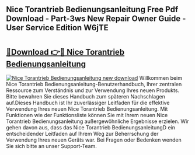 ## Nice Torantrieb Bedienungsanleitung Free Pdf Download - Part-3ws New Repair Owner Guide - User Service Edition W6jTE

# <h2><a href="http://df1x46.blite.top/?on=Nice+Torantrieb+Bedienungsanleitung">🔗Download 👉🔴 Nice Torantrieb Bedienungsanleitung</a></h2>

[![Nice Torantrieb Bedienungsanleitung new download](https://i.imgur.com/lujVjoI.png)](http://df1x46.blite.top/?on=Nice+Torantrieb+Bedienungsanleitung)
Willkommen beim Nice Torantrieb Bedienungsanleitung-Benutzerhandbuch, Ihrer zentralen Ressource zum Verständnis und zur Verwendung Ihres neuen Produkts. Bitte bewahren Sie dieses Handbuch zum späteren Nachschlagen auf.Dieses Handbuch ist Ihr zuverlässiger Leitfaden für die effektive Verwendung Ihres neuen Nice Torantrieb Bedienungsanleitung. Mit Funktionen wie der Funktionsliste können Sie mit Ihrem neuen Nice Torantrieb Bedienungsanleitung außergewöhnliche Ergebnisse erzielen. Wir gehen davon aus, dass das Nice Torantrieb BedienungsanleitungD ein entscheidender Leitfaden auf Ihrem Weg zur Beherrschung der Verwendung Ihres neuen Geräts war. Bei Fragen oder Bedenken wenden Sie sich bitte an unser Support-Team.
